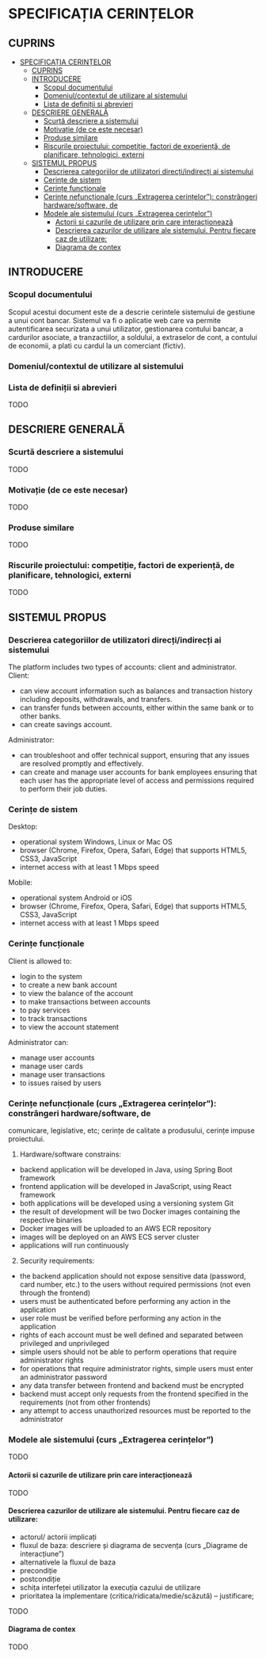 # SPECIFICAȚIA CERINȚELOR

## CUPRINS

- [SPECIFICAȚIA CERINȚELOR](#specificația-cerințelor)
  - [CUPRINS](#cuprins)
  - [INTRODUCERE](#introducere)
    - [Scopul documentului](#scopul-documentului)
    - [Domeniul/contextul de utilizare al sistemului](#domeniulcontextul-de-utilizare-al-sistemului)
    - [Lista de definiții si abrevieri](#lista-de-definiții-si-abrevieri)
  - [DESCRIERE GENERALĂ](#descriere-generală)
    - [Scurtă descriere a sistemului](#scurtă-descriere-a-sistemului)
    - [Motivație (de ce este necesar)](#motivație-de-ce-este-necesar)
    - [Produse similare](#produse-similare)
    - [Riscurile proiectului: competiție, factori de experiență, de planificare, tehnologici, externi](#riscurile-proiectului-competiție-factori-de-experiență-de-planificare-tehnologici-externi)
  - [SISTEMUL PROPUS](#sistemul-propus)
    - [Descrierea categoriilor de utilizatori direcți/indirecți ai sistemului](#descrierea-categoriilor-de-utilizatori-direcțiindirecți-ai-sistemului)
    - [Cerințe de sistem](#cerințe-de-sistem)
    - [Cerințe funcționale](#cerințe-funcționale)
    - [Cerințe nefuncționale (curs „Extragerea cerințelor”): constrângeri hardware/software, de](#cerințe-nefuncționale-curs-extragerea-cerințelor-constrângeri-hardwaresoftware-de)
    - [Modele ale sistemului (curs „Extragerea cerințelor”)](#modele-ale-sistemului-curs-extragerea-cerințelor)
      - [Actorii si cazurile de utilizare prin care interacționează](#actorii-si-cazurile-de-utilizare-prin-care-interacționează)
      - [Descrierea cazurilor de utilizare ale sistemului. Pentru fiecare caz de utilizare:](#descrierea-cazurilor-de-utilizare-ale-sistemului-pentru-fiecare-caz-de-utilizare)
      - [Diagrama de contex](#diagrama-de-contex)

## INTRODUCERE

### Scopul documentului

Scopul acestui document este de a descrie cerintele sistemului de gestiune a unui cont bancar. Sistemul va fi o aplicatie web care va permite
autentificarea securizata a unui utilizator, gestionarea contului bancar, a cardurilor asociate, a tranzactiilor, a soldului, a extraselor de cont, a contului de economii, a plati cu cardul la un comerciant (fictiv).

### Domeniul/contextul de utilizare al sistemului

### Lista de definiții si abrevieri

TODO

## DESCRIERE GENERALĂ

### Scurtă descriere a sistemului

TODO

### Motivație (de ce este necesar)

TODO

### Produse similare

TODO

### Riscurile proiectului: competiție, factori de experiență, de planificare, tehnologici, externi

TODO

## SISTEMUL PROPUS

### Descrierea categoriilor de utilizatori direcți/indirecți ai sistemului

The platform includes two types of accounts: client and administrator.
Client:

- can view account information such as balances and transaction history including deposits, withdrawals, and transfers.
- can transfer funds between accounts, either within the same bank or to other banks.
- can create savings account.

Administrator:

- can troubleshoot and offer technical support, ensuring that any issues are resolved promptly and effectively.
- can create and manage user accounts for bank employees ensuring that each user has the appropriate level of access and permissions required to perform their job duties.

### Cerințe de sistem

Desktop:

- operational system Windows, Linux or Mac OS
- browser (Chrome, Firefox, Opera, Safari, Edge) that supports HTML5, CSS3, JavaScript
- internet access with at least 1 Mbps speed

Mobile:

- operational system Android or iOS
- browser (Chrome, Firefox, Opera, Safari, Edge) that supports HTML5, CSS3, JavaScript
- internet access with at least 1 Mbps speed

### Cerințe funcționale

Client is allowed to:

- login to the system
- to create a new bank account
- to view the balance of the account
- to make transactions between accounts
- to pay services
- to track transactions
- to view the account statement

Administrator can:

- manage user accounts
- manage user cards
- manage user transactions
- to issues raised by users

### Cerințe nefuncționale (curs „Extragerea cerințelor”): constrângeri hardware/software, de

comunicare, legislative, etc; cerințe de calitate a produsului, cerințe impuse proiectului.

1. Hardware/software constrains:

- backend application will be developed in Java, using Spring Boot framework
- frontend application will be developed in JavaScript, using React framework
- both applications will be developed using a versioning system Git
- the result of development will be two Docker images containing the respective binaries
- Docker images will be uploaded to an AWS ECR repository
- images will be deployed on an AWS ECS server cluster
- applications will run continuously

2. Security requirements:

- the backend application should not expose sensitive data (password, card number, etc.) to the users without required permissions (not even through the frontend)
- users must be authenticated before performing any action in the application
- user role must be verified before performing any action in the application
- rights of each account must be well defined and separated between privileged and unprivileged
- simple users should not be able to perform operations that require administrator rights
- for operations that require administrator rights, simple users must enter an administrator password
- any data transfer between frontend and backend must be encrypted
- backend must accept only requests from the frontend specified in the requirements (not from other frontends)
- any attempt to access unauthorized resources must be reported to the administrator

### Modele ale sistemului (curs „Extragerea cerințelor”)

TODO

#### Actorii si cazurile de utilizare prin care interacționează

TODO

#### Descrierea cazurilor de utilizare ale sistemului. Pentru fiecare caz de utilizare:

- actorul/ actorii implicați
- fluxul de baza: descriere și diagrama de secvența (curs „Diagrame de interacțiune”)
- alternativele la fluxul de baza
- precondiție
- postcondiție
- schița interfeței utilizator la execuția cazului de utilizare
- prioritatea la implementare (critica/ridicata/medie/scăzută) – justificare;

TODO

#### Diagrama de contex

TODO
